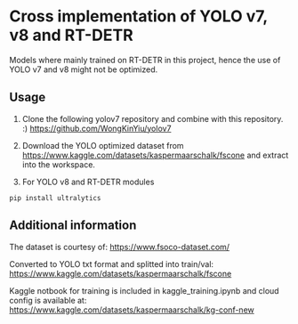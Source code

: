 # Cross implementation of YOLO v7, v8 and RT-DETR

Models where mainly trained on RT-DETR in this project, hence the use of YOLO v7 and v8 might not be optimized. 


## Usage
1. Clone the following yolov7 repository and combine with this repository. :)
https://github.com/WongKinYiu/yolov7

2. Download the YOLO optimized dataset from https://www.kaggle.com/datasets/kaspermaarschalk/fscone and extract into the workspace.

3. For YOLO v8 and RT-DETR modules
```
pip install ultralytics
```


## Additional information

The dataset is courtesy of:
https://www.fsoco-dataset.com/

Converted to YOLO txt format and splitted into train/val: 
https://www.kaggle.com/datasets/kaspermaarschalk/fscone

Kaggle notbook for training is included in kaggle_training.ipynb
and cloud config is available at: https://www.kaggle.com/datasets/kaspermaarschalk/kg-conf-new
